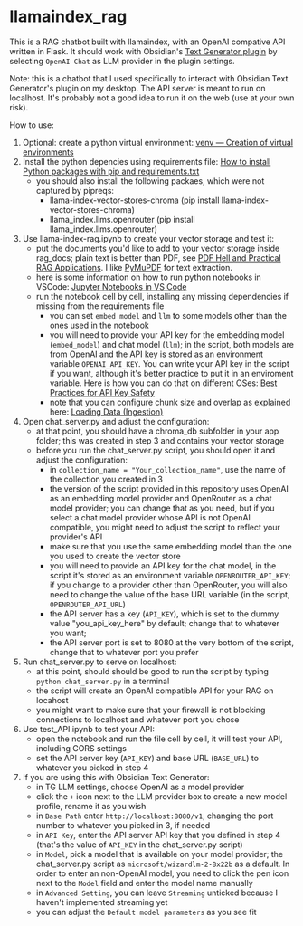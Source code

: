 # llamaindex_rag
This is a RAG chatbot built with llamaindex, with an OpenAI compative API written in Flask. It should work with Obsidian's [Text Generator plugin](https://github.com/nhaouari/obsidian-textgenerator-plugin) by selecting `OpenAI Chat` as LLM provider in the plugin settings.  

Note: this is a chatbot that I used specifically to interact with Obsidian Text Generator's plugin on my desktop. The API server is meant to run on localhost. It's probably not a good idea to run it on the web (use at your own risk).

How to use:

1. Optional: create a python virtual environment: [venv — Creation of virtual environments](https://docs.python.org/3/library/venv.html)
2. Install the python depencies using requirements file: [How to install Python packages with pip and requirements.txt](https://note.nkmk.me/en/python-pip-install-requirements/)
   - you should also install the following packaes, which were not captured by pipreqs:
      - llama-index-vector-stores-chroma (pip install llama-index-vector-stores-chroma)
      - llama_index.llms.openrouter (pip install llama_index.llms.openrouter)
3. Use llama-index-rag.ipynb to create your vector storage and test it:
    - put the documents you'd like to add to your vector storage inside rag_docs; plain text is better than PDF, see [PDF Hell and Practical RAG Applications](https://unstract.com/blog/pdf-hell-and-practical-rag-applications/). I like [PyMuPDF](https://pymupdf.readthedocs.io) for text extraction.
    - here is some information on how to run python notebooks in VSCode: [Jupyter Notebooks in VS Code](https://code.visualstudio.com/docs/datascience/jupyter-notebooks)
    - run the notebook cell by cell, installing any missing dependencies if missing from the requirements file
      - you can set `embed_model` and `llm` to some models other than the ones used in the notebook
      - you will need to provide your API key for the embedding model (`embed_model`) and chat model (`llm`); in the script, both models are from OpenAI and the API key is stored as an environment variable `OPENAI_API_KEY`. You can write your API key in the script if you want, although it's better practice to put it in an enviroment variable. Here is how you can do that on different OSes: [Best Practices for API Key Safety](https://help.openai.com/en/articles/5112595-best-practices-for-api-key-safety)
      - note that you can configure chunk size and overlap as explained here: [Loading Data (Ingestion)](https://docs.llamaindex.ai/en/stable/understanding/loading/loading/)
4. Open chat_server.py and adjust the configuration:
    - at that point, you should have a chroma_db subfolder in your app folder; this was created in step 3 and contains your vector storage
    - before you run the chat_server.py script, you should open it and adjust the configuration:
      - in `collection_name = "Your_collection_name"`, use the name of the collection you created in 3
      - the version of the script provided in this repository uses OpenAI as an embedding model provider and OpenRouter as a chat model provider; you can change that as you need, but if you select a chat model provider whose API is not OpenAI compatible, you might need to adjust the script to reflect your provider's API
       - make sure that you use the same embedding model than the one you used to create the vector store
       - you will need to provide an API key for the chat model, in the script it's stored as an environment variable `OPENROUTER_API_KEY`; if you change to a provider other than OpenRouter, you will also need to change the value of the base URL variable (in the script, `OPENROUTER_API_URL`)
       - the API server has a key (`API_KEY`), which is set to the dummy value "you_api_key_here" by default; change that to whatever you want;
       - the API server port is set to 8080 at the very bottom of the script, change that to whatever port you prefer
5. Run chat_server.py to serve on localhost:
    - at this point, should should be good to run the script by typing `python chat_server.py` in a terminal
    - the script will create an OpenAI compatible API for your RAG on locahost
    - you might want to make sure that your firewall is not blocking connections to localhost and whatever port you chose
6. Use test_API.ipynb to test your API:
    - open the notebook and run the file cell by cell, it will test your API, including CORS settings
    - set the API server key (`API_KEY`) and base URL (`BASE_URL`) to whatever you picked in step 4
7. If you are using this with Obsidian Text Generator:
    - in TG LLM settings, choose OpenAI as a model provider
    - click the `+` icon next to the LLM provider box to create a new model profile, rename it as you wish
    - in `Base Path` enter `http://localhost:8080/v1`, changing the port number to whatever you picked in 3, if needed
    - in `API Key`, enter the API server API key that you defined in step 4 (that's the value of `API_KEY` in the chat_server.py script)
    - in `Model`, pick a model that is available on your model provider; the chat_server.py script as `microsoft/wizardlm-2-8x22b` as a default. In order to enter an non-OpenAI model, you need to click the pen icon next to the `Model` field and enter the model name manually
    - in `Advanced Setting`, you can leave `Streaming` unticked because I haven't implemented streaming yet
    - you can adjust the `Default model parameters` as you see fit

    
